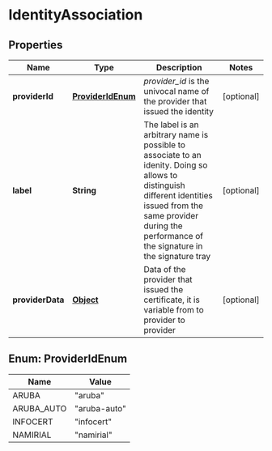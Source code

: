 

# IdentityAssociation

## Properties

Name | Type | Description | Notes
------------ | ------------- | ------------- | -------------
**providerId** | [**ProviderIdEnum**](#ProviderIdEnum) | _provider_id_ is the univocal name of the provider that issued the identity  |  [optional]
**label** | **String** | The label is an arbitrary name is possible to associate to an idenity. Doing so allows to distinguish different identities issued from the same provider during the performance of the signature in the signature tray |  [optional]
**providerData** | [**Object**](.md) | Data of the provider that issued the certificate, it is variable from to provider to provider |  [optional]



## Enum: ProviderIdEnum

Name | Value
---- | -----
ARUBA | &quot;aruba&quot;
ARUBA_AUTO | &quot;aruba-auto&quot;
INFOCERT | &quot;infocert&quot;
NAMIRIAL | &quot;namirial&quot;



